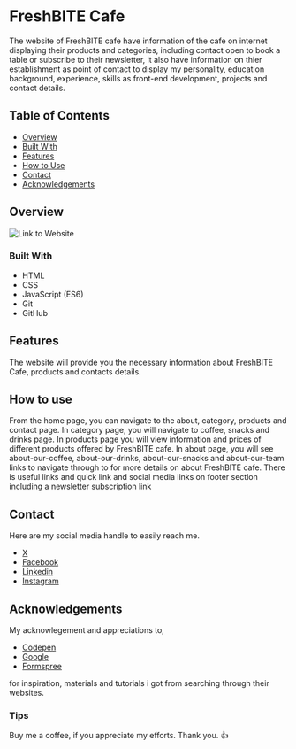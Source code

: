# FreshBITE Cafe 

The website of FreshBITE cafe have information of the cafe on internet displaying their products and categories, including contact open to book a table or subscribe to their newsletter, it also have information on thier establishment as point of contact to display my personality, education background, experience, skills as front-end development, projects and contact details.

## Table of Contents

- [Overview](#overview)
- [Built With](#built-with)
- [Features](#features)
- [How to Use](#how-to-use)
- [Contact](#contact)
- [Acknowledgements](#acknowledgements)

## Overview

![Link to Website](https://oanizobanwota.github.io/fresh)


### Built With

* HTML
* CSS
* JavaScript (ES6)
* Git
* GitHub

## Features

The website will provide you the necessary information about FreshBITE Cafe, products and contacts details.

## How to use

From the home page, you can navigate to the about, category, products and contact page. In category page, you will navigate to coffee, snacks and drinks page. In products page you will view information and prices of different products offered by FreshBITE cafe. In about page, you will see about-our-coffee, about-our-drinks, about-our-snacks and about-our-team links to navigate through to for more details on about FreshBITE cafe.
There is useful links and quick link and social media links on footer section including a newsletter subscription link


## Contact

Here are my social media handle to easily reach me.

- [X](https://x.com/freshbite_)
- [Facebook](https://www.facebook.com/freshbitecafee)
- [Linkedin](https://www.linkedin.com/company/freshbitecafe)
- [Instagram](https://www.instagram.com/anizobanwota)

## Acknowledgements

My acknowlegement and appreciations to,

- [Codepen](https://codepen.io/)
- [Google](https://www.google.com/)
- [Formspree](https://formspree.io/)

for inspiration, materials and tutorials i got from searching through their websites.

### Tips
Buy me a coffee, if you appreciate my efforts. 
Thank you. :thumbsup:


